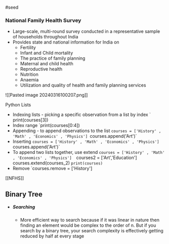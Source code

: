 #seed 

### National Family Health Survey
- Large-scale, multi-round survey conducted in a representative sample of households throughout India
- Provides state and national information for India on 
	- Fertility
	- Infant and Child mortality
	- The practice of family planning
	- Maternal and child health
	- Reproductive health
	- Nutrition
	- Anaemia
	- Utilization and quality of health and family planning services

![[Pasted image 20240316100207.png]]

	
Python Lists	
- Indexing lists - picking a specific observation from a list by index
	` print(courses[3])
- Index range
	`print(courses[0:4])
- Appending - to append observations to the list
	`courses = ['History' , 'Math' , 'Economics' , 'Physics']
	`courses.append('Art')`
- Inserting
	`courses = ['History' , 'Math' , 'Economics' , 'Physics'] 
	`courses.append('Art')`
- To append two lists together, use extend
	`courses = ['History' , 'Math' , 'Economics' , 'Physics'] 
	`courses2 = ['Art','Education']`
	`courses.extend(courses_2)
	`print(courses)`
- Remove
	`courses.remove = ['History']
	

[[NFHS]]

## Binary Tree
- ##### Searching
	- More efficient way to search because if it was linear in nature then finding an element would be complex to the order of n. But if you search by a binary tree, your search complexity is effectively getting reduced by half at every stage

